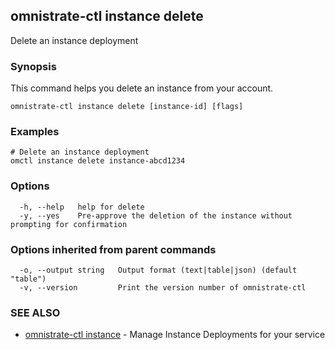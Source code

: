 ## omnistrate-ctl instance delete

Delete an instance deployment

### Synopsis

This command helps you delete an instance from your account.

```
omnistrate-ctl instance delete [instance-id] [flags]
```

### Examples

```
# Delete an instance deployment
omctl instance delete instance-abcd1234
```

### Options

```
  -h, --help   help for delete
  -y, --yes    Pre-approve the deletion of the instance without prompting for confirmation
```

### Options inherited from parent commands

```
  -o, --output string   Output format (text|table|json) (default "table")
  -v, --version         Print the version number of omnistrate-ctl
```

### SEE ALSO

* [omnistrate-ctl instance](omnistrate-ctl_instance.md)	 - Manage Instance Deployments for your service

